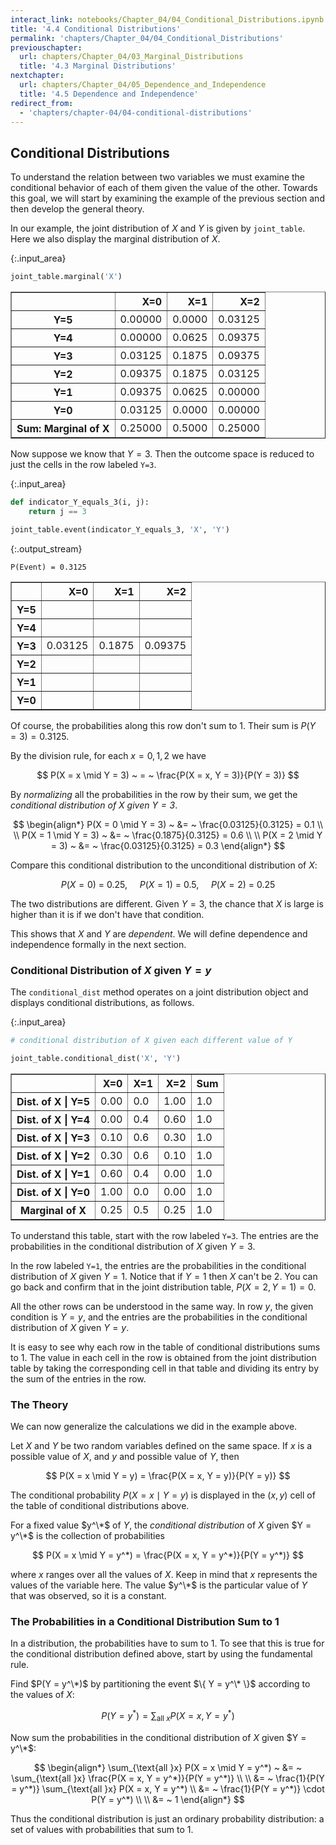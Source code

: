 ```yaml
---
interact_link: notebooks/Chapter_04/04_Conditional_Distributions.ipynb
title: '4.4 Conditional Distributions'
permalink: 'chapters/Chapter_04/04_Conditional_Distributions'
previouschapter:
  url: chapters/Chapter_04/03_Marginal_Distributions
  title: '4.3 Marginal Distributions'
nextchapter:
  url: chapters/Chapter_04/05_Dependence_and_Independence
  title: '4.5 Dependence and Independence'
redirect_from:
  - 'chapters/chapter-04/04-conditional-distributions'
---
```


## Conditional Distributions

To understand the relation between two variables we must examine the conditional behavior of each of them given the value of the other. Towards this goal, we will start by examining the example of the previous section and then develop the general theory.

In our example, the joint distribution of $X$ and $Y$ is given by `joint_table`. Here we also display the marginal distribution of $X$.



{:.input_area}
```python
joint_table.marginal('X')
```





<div markdown="0">
<div>
<style scoped>
    .dataframe tbody tr th:only-of-type {
        vertical-align: middle;
    }

    .dataframe tbody tr th {
        vertical-align: top;
    }

    .dataframe thead th {
        text-align: right;
    }
</style>
<table border="1" class="dataframe">
  <thead>
    <tr style="text-align: right;">
      <th></th>
      <th>X=0</th>
      <th>X=1</th>
      <th>X=2</th>
    </tr>
  </thead>
  <tbody>
    <tr>
      <th>Y=5</th>
      <td>0.00000</td>
      <td>0.0000</td>
      <td>0.03125</td>
    </tr>
    <tr>
      <th>Y=4</th>
      <td>0.00000</td>
      <td>0.0625</td>
      <td>0.09375</td>
    </tr>
    <tr>
      <th>Y=3</th>
      <td>0.03125</td>
      <td>0.1875</td>
      <td>0.09375</td>
    </tr>
    <tr>
      <th>Y=2</th>
      <td>0.09375</td>
      <td>0.1875</td>
      <td>0.03125</td>
    </tr>
    <tr>
      <th>Y=1</th>
      <td>0.09375</td>
      <td>0.0625</td>
      <td>0.00000</td>
    </tr>
    <tr>
      <th>Y=0</th>
      <td>0.03125</td>
      <td>0.0000</td>
      <td>0.00000</td>
    </tr>
    <tr>
      <th>Sum: Marginal of X</th>
      <td>0.25000</td>
      <td>0.5000</td>
      <td>0.25000</td>
    </tr>
  </tbody>
</table>
</div>
</div>



Now suppose we know that $Y = 3$. Then the outcome space is reduced to just the cells in the row labeled `Y=3`.



{:.input_area}
```python
def indicator_Y_equals_3(i, j):
    return j == 3

joint_table.event(indicator_Y_equals_3, 'X', 'Y')
```


{:.output_stream}
```
P(Event) = 0.3125

```




<div markdown="0">
<div>
<style scoped>
    .dataframe tbody tr th:only-of-type {
        vertical-align: middle;
    }

    .dataframe tbody tr th {
        vertical-align: top;
    }

    .dataframe thead th {
        text-align: right;
    }
</style>
<table border="1" class="dataframe">
  <thead>
    <tr style="text-align: right;">
      <th></th>
      <th>X=0</th>
      <th>X=1</th>
      <th>X=2</th>
    </tr>
  </thead>
  <tbody>
    <tr>
      <th>Y=5</th>
      <td></td>
      <td></td>
      <td></td>
    </tr>
    <tr>
      <th>Y=4</th>
      <td></td>
      <td></td>
      <td></td>
    </tr>
    <tr>
      <th>Y=3</th>
      <td>0.03125</td>
      <td>0.1875</td>
      <td>0.09375</td>
    </tr>
    <tr>
      <th>Y=2</th>
      <td></td>
      <td></td>
      <td></td>
    </tr>
    <tr>
      <th>Y=1</th>
      <td></td>
      <td></td>
      <td></td>
    </tr>
    <tr>
      <th>Y=0</th>
      <td></td>
      <td></td>
      <td></td>
    </tr>
  </tbody>
</table>
</div>
</div>



Of course, the probabilities along this row don't sum to 1. Their sum is $P(Y = 3) = 0.3125$.

By the division rule, for each $x = 0, 1, 2$ we have

$$
P(X = x \mid Y = 3) ~ = ~ \frac{P(X = x, Y = 3)}{P(Y = 3)}
$$

By *normalizing* all the probabilities in the row by their sum, we get the *conditional distribution of $X$ given $Y=3$*.

$$
\begin{align*}
P(X = 0 \mid Y = 3) ~ &= ~ \frac{0.03125}{0.3125} = 0.1 \\ \\
P(X = 1 \mid Y = 3) ~ &= ~ \frac{0.1875}{0.3125} = 0.6 \\ \\
P(X = 2 \mid Y = 3) ~ &= ~ \frac{0.03125}{0.3125} = 0.3
\end{align*}
$$

Compare this conditional distribution to the unconditional distribution of $X$:

$$
P(X = 0) ~ = ~ 0.25, ~~~~~ P(X = 1) ~ = ~ 0.5, ~~~~~ P(X = 2) ~ = ~ 0.25
$$

The two distributions are different. Given $Y = 3$, the chance that $X$ is large is higher than it is if we don't have that condition. 

This shows that $X$ and $Y$ are *dependent*. We will define dependence and independence formally in the next section.

### Conditional Distribution of $X$ given $Y = y$
The `conditional_dist` method operates on a joint distribution object and displays conditional distributions, as follows.



{:.input_area}
```python
# conditional distribution of X given each different value of Y

joint_table.conditional_dist('X', 'Y') 
```





<div markdown="0">
<div>
<style scoped>
    .dataframe tbody tr th:only-of-type {
        vertical-align: middle;
    }

    .dataframe tbody tr th {
        vertical-align: top;
    }

    .dataframe thead th {
        text-align: right;
    }
</style>
<table border="1" class="dataframe">
  <thead>
    <tr style="text-align: right;">
      <th></th>
      <th>X=0</th>
      <th>X=1</th>
      <th>X=2</th>
      <th>Sum</th>
    </tr>
  </thead>
  <tbody>
    <tr>
      <th>Dist. of X | Y=5</th>
      <td>0.00</td>
      <td>0.0</td>
      <td>1.00</td>
      <td>1.0</td>
    </tr>
    <tr>
      <th>Dist. of X | Y=4</th>
      <td>0.00</td>
      <td>0.4</td>
      <td>0.60</td>
      <td>1.0</td>
    </tr>
    <tr>
      <th>Dist. of X | Y=3</th>
      <td>0.10</td>
      <td>0.6</td>
      <td>0.30</td>
      <td>1.0</td>
    </tr>
    <tr>
      <th>Dist. of X | Y=2</th>
      <td>0.30</td>
      <td>0.6</td>
      <td>0.10</td>
      <td>1.0</td>
    </tr>
    <tr>
      <th>Dist. of X | Y=1</th>
      <td>0.60</td>
      <td>0.4</td>
      <td>0.00</td>
      <td>1.0</td>
    </tr>
    <tr>
      <th>Dist. of X | Y=0</th>
      <td>1.00</td>
      <td>0.0</td>
      <td>0.00</td>
      <td>1.0</td>
    </tr>
    <tr>
      <th>Marginal of X</th>
      <td>0.25</td>
      <td>0.5</td>
      <td>0.25</td>
      <td>1.0</td>
    </tr>
  </tbody>
</table>
</div>
</div>



To understand this table, start with the row labeled `Y=3`. The entries are the probabilities in the conditional distribution of $X$ given $Y=3$. 

In the row labeled `Y=1`, the entries are the probabilities in the conditional distribution of $X$ given $Y=1$. Notice that if $Y=1$ then $X$ can't be 2. You can go back and confirm that in the joint distribution table, $P(X = 2, Y = 1) = 0$.

All the other rows can be understood in the same way. In row $y$, the given condition is $Y=y$, and the entries are the probabilities in the conditional distribution of $X$ given $Y=y$.

It is easy to see why each row in the table of conditional distributions sums to 1. The value in each cell in the row is obtained from the joint distribution table by taking the corresponding cell in that table and dividing its entry by the sum of the entries in the row.

### The Theory
We can now generalize the calculations we did in the example above.

Let $X$ and $Y$ be two random variables defined on the same space. If $x$ is a possible value of $X$, and $y$ and possible value of $Y$, then

$$
P(X = x \mid Y = y) = \frac{P(X = x, Y = y)}{P(Y = y)}
$$

The conditional probability $P(X = x \mid Y = y)$ is displayed in the $(x, y)$ cell of the table of conditional distributions above.

For a fixed value $y^\*$ of $Y$, the *conditional distribution* of $X$ given $Y = y^\*$ is the collection of probabilities

$$
P(X = x \mid Y = y^*) = \frac{P(X = x, Y = y^*)}{P(Y = y^*)}
$$

where $x$ ranges over all the values of $X$. Keep in mind that $x$ represents the values of the variable here. The value $y^\*$ is the particular value of $Y$ that was observed, so it is a constant.

### The Probabilities in a Conditional Distribution Sum to 1
In a distribution, the probabilities have to sum to 1. To see that this is true for the conditional distribution defined above, start by using the fundamental rule. 

Find $P(Y = y^\*)$ by partitioning the event $\{ Y = y^\* \}$ according to the values of $X$:

$$
P(Y = y^*) = \sum_{\text{all }x} P(X = x, Y = y^*)
$$

Now sum the probabilities in the conditional distribution of $X$ given $Y = y^\*$:

$$
\begin{align*}
\sum_{\text{all }x} P(X = x \mid Y = y^*) ~ &= ~
\sum_{\text{all }x} \frac{P(X = x, Y = y^*)}{P(Y = y^*)} \\ \\
&= ~ \frac{1}{P(Y = y^*)} \sum_{\text{all }x} P(X = x, Y = y^*) \\
&= ~ \frac{1}{P(Y = y^*)} \cdot P(Y = y^*) \\ \\
&= ~ 1
\end{align*}
$$

Thus the conditional distribution is just an ordinary probability distribution: a set of values with probabilities that sum to 1. 
